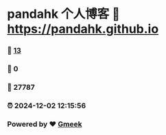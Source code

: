 # pandahk 个人博客 :link: https://pandahk.github.io 
### :page_facing_up: [13](https://pandahk.github.io/tag.html) 
### :speech_balloon: 0 
### :hibiscus: 27787 
### :alarm_clock: 2024-12-02 12:15:56 
### Powered by :heart: [Gmeek](https://github.com/Meekdai/Gmeek)
